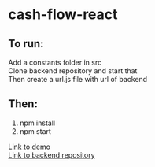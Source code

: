 # cash-flow-react

## To run: <br>
Add a constants folder in src <br>
Clone backend repository and start that <br>
Then create a url.js file with url of backend <br>

## Then:
1. npm install
2. npm start

[Link to demo](<https://keen-roentgen-da42d2.netlify.app/>) <br>
[Link to backend repository](<https://github.com/msamiksa/cash-flow--backend.git>)
